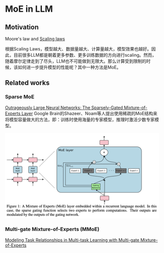 # MoE in LLM

## Motivation

Moore's law and [Scaling laws](4.%20Artificial%20intelligence/2.%20Approaches/Artificial%20neural%20network/Large%20language%20model/Scaling%20laws.md)

根据Scaling Laws，模型越大、数据量越大、计算量越大，模型效果也越好。因此，目前很多LLM都是朝着更多参数、更多训练数据的方向进行scaling。然而，随着摩尔定律走到了尽头，LLM也不可能做到无限大。那么计算受到限制的时候，该如何进一步提升模型的性能呢？其中一种方法是MoE。

## Related works

### Sparse MoE

[Outrageously Large Neural Networks: The Sparsely-Gated Mixture-of-Experts Layer](https://openreview.net/forum?id=B1ckMDqlg)
Google Brain的Shazeer、Noam等人提出使用稀疏的MoE结构来将模型容量做大的方法，即：训练时使用海量的专家模型，推理时激活少数专家模型。

![](Resources/4.%20Artificial%20intelligence/2.%20Approaches/Artificial%20neural%20network/Large%20language%20model/Sparse%20MoE.png)



### Multi-gate Mixture-of-Experts (MMoE)
[Modeling Task Relationships in Multi-task Learning with Multi-gate Mixture-of-Experts](https://dl.acm.org/doi/10.1145/3219819.3220007)





